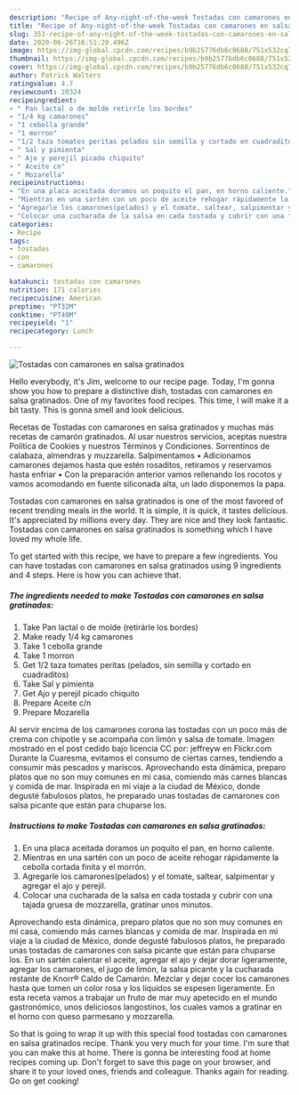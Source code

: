 ```yaml
---
description: "Recipe of Any-night-of-the-week Tostadas con camarones en salsa gratinados"
title: "Recipe of Any-night-of-the-week Tostadas con camarones en salsa gratinados"
slug: 353-recipe-of-any-night-of-the-week-tostadas-con-camarones-en-salsa-gratinados
date: 2020-06-26T16:51:20.496Z
image: https://img-global.cpcdn.com/recipes/b9b25776db6c0688/751x532cq70/tostadas-con-camarones-en-salsa-gratinados-foto-principal.jpg
thumbnail: https://img-global.cpcdn.com/recipes/b9b25776db6c0688/751x532cq70/tostadas-con-camarones-en-salsa-gratinados-foto-principal.jpg
cover: https://img-global.cpcdn.com/recipes/b9b25776db6c0688/751x532cq70/tostadas-con-camarones-en-salsa-gratinados-foto-principal.jpg
author: Patrick Walters
ratingvalue: 4.7
reviewcount: 20324
recipeingredient:
- " Pan lactal o de molde retirrle los bordes"
- "1/4 kg camarones"
- "1 cebolla grande"
- "1 morron"
- "1/2 taza tomates peritas pelados sin semilla y cortado en cuadraditos"
- " Sal y pimienta"
- " Ajo y perejil picado chiquito"
- " Aceite cn"
- " Mozarella"
recipeinstructions:
- "En una placa aceitada doramos un poquito el pan, en horno caliente."
- "Mientras en una sartén con un poco de aceite rehogar rápidamente la cebolla cortada finita y el morrón."
- "Agregarle los camarones(pelados) y el tomate, saltear, salpimentar y agregar el ajo y perejil."
- "Colocar una cucharada de la salsa en cada tostada y cubrir con una tajada gruesa de mozzarella, gratinar unos minutos."
categories:
- Recipe
tags:
- tostadas
- con
- camarones

katakunci: tostadas con camarones 
nutrition: 171 calories
recipecuisine: American
preptime: "PT32M"
cooktime: "PT49M"
recipeyield: "1"
recipecategory: Lunch

---
```



![Tostadas con camarones en salsa gratinados](https://img-global.cpcdn.com/recipes/b9b25776db6c0688/751x532cq70/tostadas-con-camarones-en-salsa-gratinados-foto-principal.jpg)

Hello everybody, it's Jim, welcome to our recipe page. Today, I'm gonna show you how to prepare a distinctive dish, tostadas con camarones en salsa gratinados. One of my favorites food recipes. This time, I will make it a bit tasty. This is gonna smell and look delicious.

Recetas de Tostadas con camarones en salsa gratinados y muchas más recetas de camarón gratinados. Al usar nuestros servicios, aceptas nuestra Política de Cookies y nuestros Términos y Condiciones. Sorrentinos de calabaza, almendras y muzzarella. Salpimentamos • Adicionamos camarones dejamos hasta que estén rosaditos, retiramos y reservamos hasta enfriar • Con la preparación anterior vamos rellenando los rocotos y vamos acomodando en fuente siliconada alta, un lado disponemos la papa.

Tostadas con camarones en salsa gratinados is one of the most favored of recent trending meals in the world. It is simple, it is quick, it tastes delicious. It's appreciated by millions every day. They are nice and they look fantastic. Tostadas con camarones en salsa gratinados is something which I have loved my whole life.


To get started with this recipe, we have to prepare a few ingredients. You can have tostadas con camarones en salsa gratinados using 9 ingredients and 4 steps. Here is how you can achieve that.

<!--inarticleads1-->

##### The ingredients needed to make Tostadas con camarones en salsa gratinados:

1. Take  Pan lactal o de molde (retirárle los bordes)
1. Make ready 1/4 kg camarones
1. Take 1 cebolla grande
1. Take 1 morron
1. Get 1/2 taza tomates peritas (pelados, sin semilla y cortado en cuadraditos)
1. Take  Sal y pimienta
1. Get  Ajo y perejil picado chiquito
1. Prepare  Aceite c/n
1. Prepare  Mozarella


Al servir encima de los camarones corona las tostadas con un poco más de crema con chipotle y se acompaña con limón y salsa de tomate. Imagen mostrado en el post cedido bajo licencia CC por: jeffreyw en Flickr.com Durante la Cuaresma, evitamos el consumo de ciertas carnes, tendiendo a consumir más pescados y mariscos. Aprovechando esta dinámica, preparo platos que no son muy comunes en mi casa, comiendo más carnes blancas y comida de mar. Inspirada en mi viaje a la ciudad de México, donde degusté fabulosos platos, he preparado unas tostadas de camarones con salsa picante que están para chuparse los. 

<!--inarticleads2-->

##### Instructions to make Tostadas con camarones en salsa gratinados:

1. En una placa aceitada doramos un poquito el pan, en horno caliente.
1. Mientras en una sartén con un poco de aceite rehogar rápidamente la cebolla cortada finita y el morrón.
1. Agregarle los camarones(pelados) y el tomate, saltear, salpimentar y agregar el ajo y perejil.
1. Colocar una cucharada de la salsa en cada tostada y cubrir con una tajada gruesa de mozzarella, gratinar unos minutos.


Aprovechando esta dinámica, preparo platos que no son muy comunes en mi casa, comiendo más carnes blancas y comida de mar. Inspirada en mi viaje a la ciudad de México, donde degusté fabulosos platos, he preparado unas tostadas de camarones con salsa picante que están para chuparse los. En un sartén calentar el aceite, agregar el ajo y dejar dorar ligeramente, agregar los camarones, el jugo de limón, la salsa picante y la cucharada restante de Knorr® Caldo de Camarón. Mezclar y dejar cocer los camarones hasta que tomen un color rosa y los líquidos se espesen ligeramente. En esta receta vamos a trabajar un fruto de mar muy apetecido en el mundo gastronómico, unos deliciosos langostinos, los cuales vamos a gratinar en el horno con queso parmesano y mozzarella. 

So that is going to wrap it up with this special food tostadas con camarones en salsa gratinados recipe. Thank you very much for your time. I'm sure that you can make this at home. There is gonna be interesting food at home recipes coming up. Don't forget to save this page on your browser, and share it to your loved ones, friends and colleague. Thanks again for reading. Go on get cooking!
